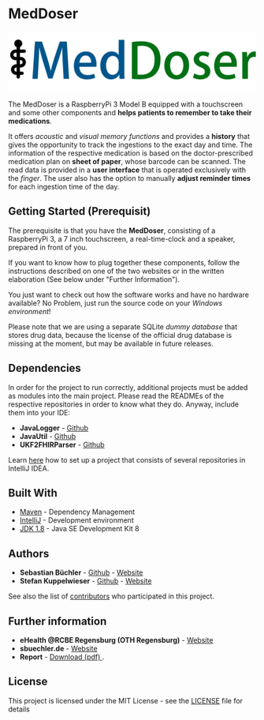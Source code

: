 # MedDoser

![alt text](https://raw.githubusercontent.com/TeamDF14/MedDoser/master/src/main/resources/images/logo_meddoser.png "MedDoser Logo (TeamDF14)")


The MedDoser is a RaspberryPi 3 Model B  equipped with a touchscreen and some other components and **helps patients to remember to take their medications**.

It offers *acoustic* and *visual memory functions* and provides a **history** that gives the opportunity to track the ingestions to the exact day and time. The information of the respective medication is based on the doctor-prescribed medication plan on **sheet of paper**, whose barcode can be scanned. The read data is provided in a **user interface** that is operated exclusively with the *finger*. The user also has the option to manually **adjust reminder times** for each ingestion time of the day.

## Getting Started (Prerequisit)

The prerequisite is that you have the **MedDoser**, consisting of a RaspberryPi 3, a 7 inch touchscreen, a real-time-clock and a speaker, prepared in front of you.

If you want to know how to plug together these components, follow the instructions described on one of the two websites  or in the written elaboration (See below under "Further Information").

You just want to check out how the software works and have no hardware available? No Problem, just run the source code on your *Windows environment*!

Please note that we are using a separate SQLite *dummy database* that stores drug data, because the license of the official drug database is missing at the moment, but may be available in future releases.

## Dependencies

In order for the project to run correctly, additional projects must be added as modules into the main project. Please read the READMEs of the respective repositories in order to know what they do. Anyway, include them into your IDE:

* **JavaLogger** - [Github](https://github.com/StefanKuppelwieser/JavaLogger)
* **JavaUtil** - [Github](https://github.com/TeamDF14/JavaUtil)
* **UKF2FHIRParser** - [Github](https://github.com/TeamDF14/UKF2FHIRParser)

Learn [here](https://sbuechler.de/tipps-tricks/105-intellij-idea-import-mehrerer-projekte) how to set up a project that consists of several repositories in IntelliJ IDEA.

## Built With

* [Maven](https://maven.apache.org/) - Dependency Management
* [IntelliJ](https://www.jetbrains.com/idea) - Development environment
* [JDK 1.8](http://www.oracle.com/technetwork/java/javase/downloads/jdk8-downloads-2133151.html) - Java SE Development Kit 8

## Authors

* **Sebastian Büchler** - [Github](https://github.com/sebikolon) - [Website](https://wwww.sbuechler.de)
* **Stefan Kuppelwieser** - [Github](https://github.com/StefanKuppelwieser) - [Website](https://www.kuppelwieser.net)

See also the list of [contributors](https://github.com/TeamDF14/MedDoser/graphs/contributors) who participated in this project.

## Further information

* **eHealth @RCBE Regensburg (OTH Regensburg)** - [Website](https://ehealth.rcbe.de/2018/04/27/meddoser-medikationsplan-auf-dem-raspberry-pi/)
* **sbuechler.de** - [Website](https://sbuechler.de/projekte/hardware/87-meddoser)
* **Report** -
[Download (pdf) ](https://sbuechler.de/_cstm/medDoser.pdf).


## License

This project is licensed under the MIT License - see the [LICENSE](LICENSE) file for details
